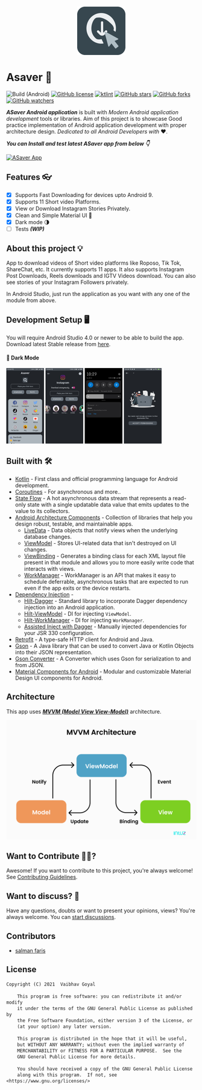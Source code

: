 <p align="center">
  <img src="art/app_logo.png" height="128"/>
</p>

# Asaver 📱

![Build (Android)](https://img.shields.io/github/workflow/status/vaibhav158/ASaver/Build%20(Android))
[![GitHub license](https://img.shields.io/github/license/vaibhav158/ASaver?color=informational)](LICENSE)
[![ktlint](https://img.shields.io/badge/code%20style-%E2%9D%A4-FF4081.svg)](https://ktlint.github.io/)
[![GitHub stars](https://img.shields.io/github/stars/vaibhav158/ASaver?style=social)](https://github.com/vaibhav158/ASaver/stargazers)
[![GitHub forks](https://img.shields.io/github/forks/vaibhav158/ASaver?style=social)](https://github.com/vaibhav158/ASaver/network/members)
[![GitHub watchers](https://img.shields.io/github/watchers/vaibhav158/ASaver?style=social)](https://github.com/vaibhav158/ASaver/watchers)

_**ASaver Android application**_ is built with _Modern Android application development_ tools or libraries. 
Aim of this project is to showcase Good practice implementation of Android application development with proper architecture design. 
_Dedicated to all Android Developers with_ ❤️.

***You can Install and test latest ASaver app from below 👇***

[![ASaver App ](https://img.shields.io/badge/Asaver-V2.1-informational?style=for-the-badge&logo=android)](https://github.com/salmanfaris123k/ASaver/blob/master/app/release/app-release.apk)

## Features  👓

- [x] Supports Fast Downloading for devices upto Android 9.
- [x] Supports 11 Short video Platforms.
- [x] View or Download Instagram Stories Privately.
- [x] Clean and Simple Material UI 🎨
- [x] Dark mode 🌗
- [ ] Tests ***(WIP)***

## About this project 💡

App to download videos of Short video platforms like Roposo, Tik Tok, ShareChat, etc. It currently supports 11 apps. It also supports Instagram Post Downloads, Reels downloads and IGTV Videos download. You can also see stories of your Instagram  Followers privately.

In Android Studio, just run the application as you want with any one of the module from above.

## Development Setup 🖥

You will require Android Studio 4.0 or newer to be able to build the app. Download latest Stable release from [here](https://developer.android.com/studio?gclsrc=ds&gclsrc=ds&gclid=CLqL6o-S3fMCFSzEhAAdt-oIqQ#downloads).

#### 🌙 Dark Mode

<p float="left">
  <img src="art/Screenshot_2021-07-20-10-26-46-281_com.mystikcoder.statussaver.jpg" width="100" />
  <img src="art/Screenshot_2021-07-20-10-28-39-262_com.mystikcoder.statussaver.jpg" width="100" /> 
  <img src="art/Screenshot_2021-07-20-10-29-00-829_com.mystikcoder.statussaver.jpg" width="100" />
  <img src="art/Screenshot_2021-07-20-10-41-21-693_com.mystikcoder.statussaver.jpg" width="100" />
</p>

## Built with 🛠

- [Kotlin](https://kotlinlang.org/) - First class and official programming language for Android development.
- [Coroutines](https://kotlinlang.org/docs/reference/coroutines-overview.html) - For asynchronous and more..
- [State Flow](https://kotlin.github.io/kotlinx.coroutines/kotlinx-coroutines-core/kotlinx.coroutines.flow/-state-flow/) - A hot asynchronous data stream that represents a read-only state with a single updatable data value that emits updates to the value to its collectors.
- [Android Architecture Components](https://developer.android.com/topic/libraries/architecture) - Collection of libraries that help you design robust, testable, and maintainable apps.
  - [LiveData](https://developer.android.com/topic/libraries/architecture/livedata) - Data objects that notify views when the underlying database changes.
  - [ViewModel](https://developer.android.com/topic/libraries/architecture/viewmodel) - Stores UI-related data that isn't destroyed on UI changes. 
  - [ViewBinding](https://developer.android.com/topic/libraries/view-binding) - Generates a binding class for each XML layout file present in that module and allows you to more easily write code that interacts with views.
  - [WorkManager](https://developer.android.com/topic/libraries/architecture/workmanager) - WorkManager is an API that makes it easy to schedule deferrable, asynchronous tasks that are expected to run even if the app exits or the device restarts.
- [Dependency Injection](https://developer.android.com/training/dependency-injection) - 
  - [Hilt-Dagger](https://dagger.dev/hilt/) - Standard library to incorporate Dagger dependency injection into an Android application.
  - [Hilt-ViewModel](https://developer.android.com/training/dependency-injection/hilt-jetpack) - DI for injecting `ViewModel`.
  - [Hilt-WorkManager](https://developer.android.com/training/dependency-injection/hilt-jetpack) - DI for injecting `WorkManager`.
  - [Assisted Inject with Dagger](https://github.com/square/AssistedInject) - Manually injected dependencies for your JSR 330 configuration.
- [Retrofit](https://square.github.io/retrofit/) - A type-safe HTTP client for Android and Java.
- [Gson](https://github.com/google/gson) - A Java library that can be used to convert Java or Kotlin Objects into their JSON representation.
- [Gson Converter](https://github.com/square/retrofit/tree/master/retrofit-converters/moshi) - A Converter which uses Gson for serialization to and from JSON.
- [Material Components for Android](https://github.com/material-components/material-components-android) - Modular and customizable Material Design UI components for Android.

## Architecture

This app uses [_**MVVM (Model View View-Model)**_](https://developer.android.com/jetpack/docs/guide#recommended-app-arch) architecture.

![MVVM Architecture](art/MVVM_architecture.png)

## Want to Contribute 🙋‍♂️?

Awesome! If you want to contribute to this project, you're always welcome! See [Contributing Guidelines](CONTRIBUTING.md).

## Want to discuss? 💬

Have any questions, doubts or want to present your opinions, views? You're always welcome. You can [start discussions](https://github.com/vaibhav158/ASaver/discussions).

## Contributors

- [salman faris](https://github.com/salmanfaris123k)

## License

```
Copyright (C) 2021  Vaibhav Goyal

    This program is free software: you can redistribute it and/or modify
    it under the terms of the GNU General Public License as published by
    the Free Software Foundation, either version 3 of the License, or
    (at your option) any later version.

    This program is distributed in the hope that it will be useful,
    but WITHOUT ANY WARRANTY; without even the implied warranty of
    MERCHANTABILITY or FITNESS FOR A PARTICULAR PURPOSE.  See the
    GNU General Public License for more details.

    You should have received a copy of the GNU General Public License
    along with this program.  If not, see <https://www.gnu.org/licenses/>
```
